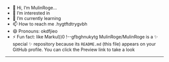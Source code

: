 - 👋 Hi, I’m MulinRoge...
- 👀 I’m interested in 
- 🌱 I’m currently learning
- 📫 How to reach me .hygtftdtrygvbh
- 😄 Pronouns: okdfjieo
- ⚡ Fun fact: like Markul))0
!--gfbghnukytg
MulinRoge/MulinRoge is a ✨ special ✨ repository because its `README.md` (this file) appears on your GitHub profile.
You can click the Preview link to take a look 
---

